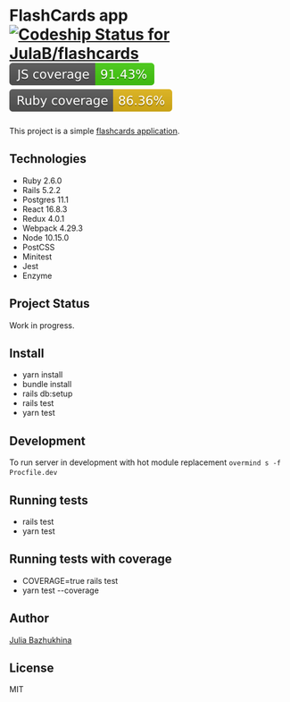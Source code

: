 # FlashCards app &nbsp;&nbsp;&nbsp;&nbsp;[![Codeship Status for JulaB/flashcards](https://app.codeship.com/projects/fa7b7c50-276a-0137-85fa-4aa988ab8cae/status?branch=master)](https://app.codeship.com/projects/330594) ![JS Coverage](./badges/js_coverage.svg) ![Ruby Coverage](./badges/ruby_coverage.svg)

This project is a simple [flashcards application](https://flashcards-jb.herokuapp.com/).

## Technologies
* Ruby 2.6.0
* Rails 5.2.2
* Postgres 11.1
* React 16.8.3
* Redux 4.0.1
* Webpack 4.29.3
* Node 10.15.0
* PostCSS
* Minitest
* Jest
* Enzyme

## Project Status
Work in progress.

## Install
* yarn install
* bundle install
* rails db:setup
* rails test
* yarn test

## Development
To run server in development with hot module replacement `overmind s -f Procfile.dev`

## Running tests
* rails test
* yarn test

## Running tests with coverage
* COVERAGE=true rails test
* yarn test --coverage

## Author
[Julia Bazhukhina](https://github.com/JulaB)

## License
MIT
